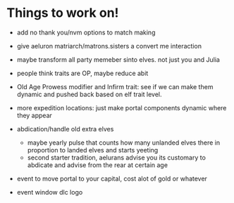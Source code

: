 # Things to work on!
- add no thank you/nvm options to match making
- give aeluron matriarch/matrons.sisters a convert me interaction

- maybe transform all party memeber sinto elves. not just you and Julia

- people think traits are OP, maybe reduce abit

- Old Age Prowess modifier and Infirm trait: see if we can make them dynamic and pushed back based on elf trait level.

- more expedition locations: just make portal components dynamic where they appear

- abdication/handle old extra elves
    - maybe yearly pulse that counts how many unlanded elves there in proportion to landed elves and starts yeeting
    - second starter tradition, aelurans advise you its customary to abdicate and advise from the rear at certain age

- event to move portal to your capital, cost alot of gold or whatever

- event window dlc logo